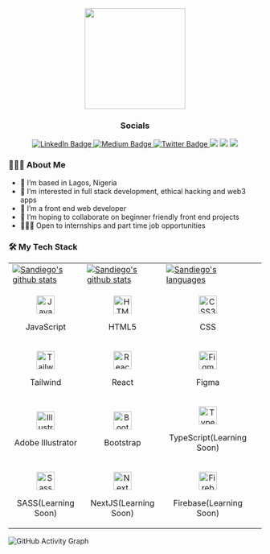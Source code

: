 <div id="header" align="center">
    <img src="https://media.giphy.com/media/M9gbBd9nbDrOTu1Mqx/giphy.gif" width="200"/>
  <div id="badges">
    <h3 align="center">Socials</h3>
    <a href="https://www.linkedin.com/in/oreoluwa-alaba-5240b1219" target="_blank" rel="noreferrer">
      <img src="https://img.shields.io/badge/LinkedIn-blue?style=for-the-badge&logo=linkedin&logoColor=white" alt="LinkedIn Badge"/>
    </a>
    <a href="https://medium.com/@alabaoreoluwa" target="_blank" rel="noreferrer">
      <img src="https://img.shields.io/badge/Medium-white?style=for-the-badge&logo=Medium&logoColor=black" alt="Medium Badge"/>
    </a>
    <a href="https://twitter.com/Sandiego2049" target="_blank" rel="noreferrer">
      <img src="https://img.shields.io/badge/Twitter-blue?style=for-the-badge&logo=twitter&logoColor=white" alt="Twitter Badge"/>
    </a>
    <a href = "https://www.linkedin.com/in/oreoluwa-alaba-5240b1219"><img src="https://img.icons8.com/fluent/50/000000/linkedin.png"/></a>
    <a href = "https://twitter.com/Sandiego2049"><img src="https://img.icons8.com/fluent/50/000000/twitter.png"/></a>
    <a href = "https://www.medium.com/@alabaoreoluwa"><img src="https://img.icons8.com/fluent/50/000000/medium.png"/></a>
  </div>  
</div>

### 👨🏻‍💻 About Me
- 👋 I’m based in Lagos, Nigeria
- 👀 I’m interested in full stack development, ethical hacking and web3 apps
- 🌱 I’m a front end web developer
- 💞️ I’m hoping to collaborate on beginner friendly front end projects
- 🧑🏽‍💻 Open to internships and part time job opportunities

### 🛠 My Tech Stack
<table>
  <tr>
    <td>
      <a href="https://github.com/SanDiego2049"><img alt="Sandiego's github stats" src="https://github-readme-stats.vercel.app/api?username=SanDiego2049&show_icons=true&count_private=true&theme=react&hide_border=true&bg_color=1d2a3a" /></a>
    </td>
    <td>
      <a href="http://www.github.com/SanDiego2049"><img alt="Sandiego's github stats" src="https://github-readme-streak-stats.herokuapp.com/?user=SanDiego2049&stroke=ffffff&background=1d2a3a&ring=5BCDEC&fire=5BCDEC&currStreakNum=ffffff&currStreakLabel=5BCDEC&sideNums=ffffff&sideLabels=ffffff&dates=ffffff&hide_border=true" /></a>
    </td>
    <td>
      <a href="https://github.com/SanDiego2049"><img alt="Sandiego's languages" src="https://github-readme-stats.vercel.app/api/top-langs/?username=SanDiego2049&langs_count=8&count_private=true&layout=compact&theme=react&hide_border=true&bg_color=1d2a3a"/></a>
    </td>
  </tr>
  <tr>
    <td>
      <p align="center">
        <a href="https://developer.mozilla.org/en-US/docs/Web/JavaScript" target="_blank" rel="noreferrer">
          <img src="https://raw.githubusercontent.com/danielcranney/readme-generator/main/public/icons/skills/javascript-colored.svg" width="36" height="36" alt="JavaScript" />
        </a>
        <p align="center">JavaScript</p>
      </p>
    </td>
    <td>
      <p align="center">
        <a href="https://developer.mozilla.org/en-US/docs/Glossary/HTML5" target="_blank" rel="noreferrer">
          <img src="https://raw.githubusercontent.com/danielcranney/readme-generator/main/public/icons/skills/html5-colored.svg" width="36" height="36" alt="HTML5" />
        </a>
        <p align="center">HTML5</p>
      </p>
    </td>
    <td>
      <p align="center">
        <a href="https://www.w3.org/TR/CSS/#css" target="_blank" rel="noreferrer">
          <img src="https://raw.githubusercontent.com/danielcranney/readme-generator/main/public/icons/skills/css3-colored.svg" width="36" height="36" alt="CSS3" />
      </a>
        <p align="center">CSS</p>
      </p>
    </td>
  </tr> 
  <tr>
    <td>      
      <p align="center">
        <a href="https://tailwindcss.com/" target="_blank" rel="noreferrer">
          <img src="https://raw.githubusercontent.com/danielcranney/readme-generator/main/public/icons/skills/tailwindcss-colored.svg" width="36" height="36" alt="TailwindCSS" />
        </a>
        <p align="center">Tailwind</p>
      </p>
    </td>
    <td>
      <p align="center">
        <a href="https://reactjs.org/" target="_blank" rel="noreferrer">
          <img src="https://raw.githubusercontent.com/danielcranney/readme-generator/main/public/icons/skills/react-colored.svg" width="36" height="36" alt="React" />
        </a>
        <p align="center">React</p>
      </p>
    </td>
    <td>
      <p align="center">
        <a href="https://www.figma.com/" target="_blank" rel="noreferrer">
          <img src="https://raw.githubusercontent.com/danielcranney/readme-generator/main/public/icons/skills/figma-colored.svg" width="36" height="36" alt="Figma" />
        </a>
        <p align="center">Figma</p>
      </p>
    </td>
  </tr>
  <tr>
    <td>
      <p align="center">
        <a href="adobe.com/uk/products/illustrator.html" target="_blank" rel="noreferrer">
          <img src="https://raw.githubusercontent.com/danielcranney/readme-generator/main/public/icons/skills/illustrator-colored.svg" width="36" height="36" alt="Illustrator" />
        </a>
        <p align="center">Adobe Illustrator</p>
      </p>
    </td>
    <td>
      <p align="center">
        <a href="https://getbootstrap.com/" target="_blank" rel="noreferrer">
            <img src="https://raw.githubusercontent.com/danielcranney/readme-generator/main/public/icons/skills/bootstrap-colored.svg" width="36" height="36" alt="Bootstrap" />
          </a>
        <p align="center">Bootstrap</p>
      </p>
    </td>
    <td>
      <p align="center">
        <a href="https://www.typescriptlang.org/" target="_blank" rel="noreferrer">
          <img src="https://raw.githubusercontent.com/danielcranney/readme-generator/main/public/icons/skills/typescript-colored.svg" width="36" height="36" alt="TypeScript" />
      </a>
        <p align="center">TypeScript(Learning Soon)</p>
      </p>
    </td>
  </tr>  
  <tr>
    <td>
      <p align="center">
        <a href="https://sass-lang.com/" target="_blank" rel="noreferrer">
          <img src="https://raw.githubusercontent.com/danielcranney/readme-generator/main/public/icons/skills/sass-colored.svg" width="36" height="36" alt="Sass" />
      </a>
        <p align="center">SASS(Learning Soon)</p>
      </p>
    </td>
    <td>            
      <p align="center">
        <a href="https://nextjs.org/docs" target="_blank" rel="noreferrer">
          <img src="https://raw.githubusercontent.com/danielcranney/readme-generator/main/public/icons/skills/nextjs-colored.svg" width="36" height="36" alt="NextJs" />
      </a>
        <p align="center">NextJS(Learning Soon)</p>
      </p>
    </td>
    <td>
      <p align="center">
          <a href="https://firebase.google.com/" target="_blank" rel="noreferrer">
          <img src="https://raw.githubusercontent.com/danielcranney/readme-generator/main/public/icons/skills/firebase-colored.svg" width="36" height="36" alt="Firebase" />
          </a>
        <p align="center">Firebase(Learning Soon)</p>
      </p>      
    </td>
    <td>     
  </tr>
</table>

![GitHub Activity Graph](https://activity-graph.herokuapp.com/graph?username=SanDiego2049&bg_color=1d2a3a&color=5BCDEC&line=5BCDEC&point=FFFFFF&hide_border=true)

<!---
SanDiego2049/SanDiego2049 is a ✨ special ✨ repository because its `README.md` (this file) appears on your GitHub profile.
You can click the Preview link to take a look at your changes.
--->
